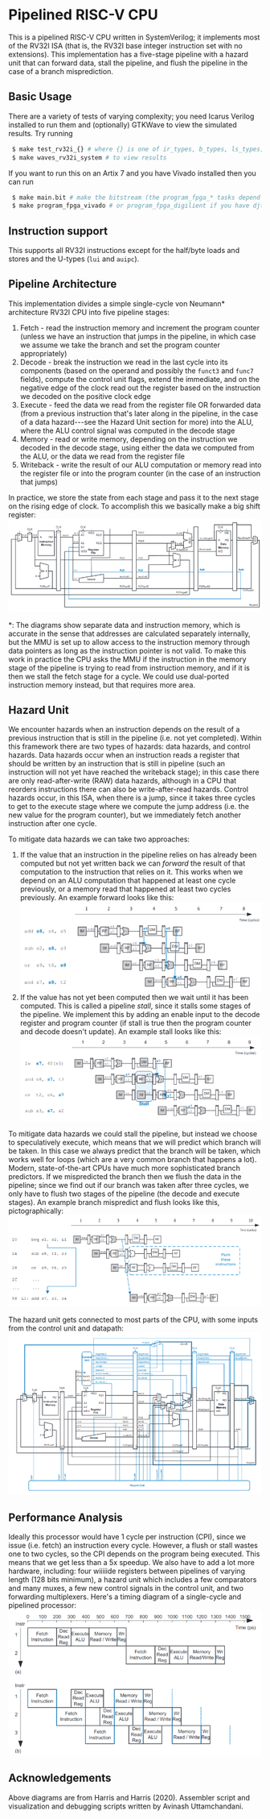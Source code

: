 # Pipelined RISC-V CPU
This is a pipelined RISC-V CPU written in SystemVerilog; it implements most of the RV32I ISA (that is, the RV32I base integer instruction set with no extensions). This implementation has a five-stage pipeline with a hazard unit that can forward data, stall the pipeline, and flush the pipeline in the case of a branch misprediction.

## Basic Usage
There are a variety of tests of varying complexity; you need Icarus Verilog installed to run them and (optionally) GTKWave to view the simulated results. Try running
```bash
 $ make test_rv32i_{} # where {} is one of ir_types, b_types, ls_types, functions, peripherals
 $ make waves_rv32i_system # to view results
```

If you want to run this on an Artix 7 and you have Vivado installed then you can run
```bash
 $ make main.bit # make the bitstream (the program_fpga_* tasks depend on this so you can just run those if you want)
 $ make program_fpga_vivado # or program_fpga_digilient if you have djtgcfg
```

## Instruction support
This supports all RV32I instructions except for the half/byte loads and stores and the U-types (`lui` and `auipc`).

## Pipeline Architecture
This implementation divides a simple single-cycle von Neumann\* architecture RV32I CPU into five pipeline stages:
 1. Fetch - read the instruction memory and increment the program counter (unless we have an instruction that jumps in the pipeline, in which case we assume we take the branch and set the program counter appropriately)
 2. Decode - break the instruction we read in the last cycle into its components (based on the operand and possibly the `funct3` and `func7` fields), compute the control unit flags, extend the immediate, and on the negative edge of the clock read out the register based on the instruction we decoded on the positive clock edge
 3. Execute - feed the data we read from the register file OR forwarded data (from a previous instruction that's later along in the pipeline, in the case of a data hazard---see the Hazard Unit section for more) into the ALU, where the ALU control signal was computed in the decode stage
 4. Memory - read or write memory, depending on the instruction we decoded in the decode stage, using either the data we computed from the ALU, or the data we read from the register file
 5. Writeback - write the result of our ALU computation or memory read into the register file or into the program counter (in the case of an instruction that jumps)

In practice, we store the state from each stage and pass it to the next stage on the rising edge of clock. To accomplish this we basically make a big shift register:
![Simplified structural diagram of a pipelined processor, emphasis on big registers connected together](docs/shift_reg.png)

\*: The diagrams show separate data and instruction memory, which is accurate in the sense that addresses are calculated separately internally, but the MMU is set up to allow access to the instruction memory through data pointers as long as the instruction pointer is not valid. To make this work in practice the CPU asks the MMU if the instruction in the memory stage of the pipeline is trying to read from instruction memory, and if it is then we stall the fetch stage for a cycle. We could use dual-ported instruction memory instead, but that requires more area.


## Hazard Unit
We encounter hazards when an instruction depends on the result of a previous instruction that is still in the pipeline (i.e. not yet completed). Within this framework there are two types of hazards: data hazards, and control hazards. Data hazards occur when an instruction reads a register that should be written by an instruction that is still in pipeline (such an instruction will not yet have reached the writeback stage); in this case there are only read-after-write (RAW) data hazards, although in a CPU that reorders instructions there can also be write-after-read hazards. Control hazards occur, in this ISA, when there is a jump, since it takes three cycles to get to the execute stage where we compute the jump address (i.e. the new value for the program counter), but we immediately fetch another instruction after one cycle.

To mitigate data hazards we can take two approaches:
 1. If the value that an instruction in the pipeline relies on has already been computed but not yet written back we can *forward* the result of that computation to the instruction that relies on it. This works when we depend on an ALU computation that happened at least one cycle previously, or a memory read that happened at least two cycles previously. An example forward looks like this:
![Diagram of pipeline forwarding in the case of a RAW data hazard](docs/pipeline_forward.png)
 2. If the value has not yet been computed then we wait until it has been computed. This is called a pipeline *stall*, since it stalls some stages of the pipeline. We implement this by adding an enable input to the decode register and program counter (if stall is true then the program counter and decode doesn't update). An example stall looks like this:
![Diagram of a pipeline stall in the case of a RAW data hazard](docs/pipeline_stall.png)

To mitigate data hazards we could stall the pipeline, but instead we choose to speculatively execute, which means that we will predict which branch will be taken. In this case we always predict that the branch will be taken, which works well for loops (which are a very common branch that happens a lot). Modern, state-of-the-art CPUs have much more sophisticated branch predictors. If we mispredicted the branch then we flush the data in the pipeline; since we find out if our branch was taken after three cycles, we only have to flush two stages of the pipeline (the decode and execute stages). An example branch mispredict and flush looks like this, pictographically:
![Diagram of a flush after a branch mispredict](docs/branch_mispredict.png)

The hazard unit gets connected to most parts of the CPU, with some inputs from the control unit and datapath:
![Diagram of the hazard unit](docs/full_diagram.png)

## Performance Analysis
Ideally this processor would have 1 cycle per instruction (CPI), since we issue (i.e. fetch) an instruction every cycle. However, a flush or stall wastes one to two cycles, so the CPI depends on the program being executed. This means that we get less than a 5x speedup. We also have to add a lot more hardware, including: four wiiiiide registers between pipelines of varying length (128 bits minimum), a hazard unit which includes a few comparators and many muxes, a few new control signals in the control unit, and two forwarding multiplexers. Here's a timing diagram of a single-cycle and pipelined processor:
![Timing diagram of the single-cycle and pipelined processor](docs/timing_diagram.png)

## Acknowledgements
Above diagrams are from Harris and Harris (2020). Assembler script and visualization and debugging scripts written by Avinash Uttamchandani.
